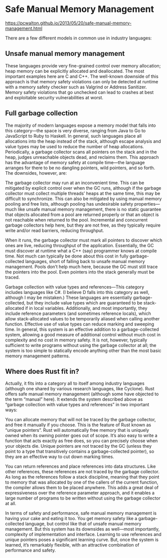 # Safe Manual Memory Management

https://pcwalton.github.io/2013/05/20/safe-manual-memory-management.html

There are a few different models in common use in industry languages:

## Unsafe manual memory management
These languages provide very fine-grained control over memory allocation; heap memory can be explicitly allocated and deallocated. The most important examples here are C and C++. The well-known downside of this approach is that memory safety violations can only be detected at runtime with a memory safety checker such as Valgrind or Address Sanitizer. Memory safety violations that go unchecked can lead to crashes at best and exploitable security vulnerabilities at worst.


## Full garbage collection
The majority of modern languages expose a memory model that falls into this category—the space is very diverse, ranging from Java to Go to JavaScript to Ruby to Haskell. In general, such languages place all allocations into the heap instead of the stack, although escape analysis and value types may be used to reduce the number of heap allocations. Periodically, a garbage collector scans all pointers on the stack and in the heap, judges unreachable objects dead, and reclaims them. This approach has the advantage of memory safety at compile time—the language arranges for there to be no dangling pointers, wild pointers, and so forth. The downsides, however, are:

The garbage collector may run at an inconvenient time. This can be mitigated by explicit control over when the GC runs, although if the garbage collector must collect multiple threads’ heaps at the same time, this may be difficult to synchronize. This can also be mitigated by using manual memory pooling and free lists, although pooling has undesirable safety properties—much like unsafe manual memory management, there is no static guarantee that objects allocated from a pool are returned properly or that an object is not reachable when returned to the pool. Incremental and concurrent garbage collectors help here, but they are not free, as they typically require write and/or read barriers, reducing throughput.

When it runs, the garbage collector must mark all pointers to discover which ones are live, reducing throughput of the application. Essentially, the GC must discover at runtime what a C++ (say) programmer knows at compile time. Not much can typically be done about this cost in fully garbage-collected languages, short of falling back to unsafe manual memory management. Pools don’t help much here, because the GC must still trace the pointers into the pool. Even pointers into the stack generally must be traced.

Garbage collection with value types and references—This category includes languages like C#. (I believe D falls into this category as well, although I may be mistaken.) These languages are essentially garbage-collected, but they include value types which are guaranteed to be stack-allocated if in local variables. Additionally, and most importantly, they include reference parameters (and sometimes reference locals), which allow stack-allocated values to be temporarily aliased when calling another function. Effective use of value types can reduce marking and sweeping time. In general, this system is an effective addition to a garbage-collected system, allowing a good measure of additional control without much cost in complexity and no cost in memory safety. It is not, however, typically sufficient to write programs without using the garbage collector at all; the system is too simple to statically encode anything other than the most basic memory management patterns.

## Where does Rust fit in? 

Actually, it fits into a category all to itself among industry languages (although one shared by various research languages, like Cyclone). Rust offers safe manual memory management (although some have objected to the term “manual” here). It extends the system described above as “garbage collection with value types and references” in two important ways:

You can allocate memory that will not be traced by the garbage collector, and free it manually if you choose. This is the feature of Rust known as “unique pointers”. Rust will automatically free memory that is uniquely owned when its owning pointer goes out of scope. It’s also easy to write a function that acts exactly as free does, so you can precisely choose when your objects die. Unique pointers are not traced by the GC (unless they point to a type that transitively contains a garbage-collected pointer), so they are an effective way to cut down marking times.

You can return references and place references into data structures. Like other references, these references are not traced by the garbage collector. As long as the references follow a stack discipline, meaning that they point to memory that was allocated by one of the callers of the current function, the compiler allows them to be placed anywhere. This adds a great deal of expressiveness over the reference parameter approach, and it enables a large number of programs to be written without using the garbage collector at all.

In terms of safety and performance, safe manual memory management is having your cake and eating it too. You get memory safety like a garbage-collected language, but control like that of unsafe manual memory management. But this system has its downsides as well—most importantly, complexity of implementation and interface. Learning to use references and unique pointers poses a significant learning curve. But, once the system is learned, it’s remarkably flexible, with an attractive combination of performance and safety.